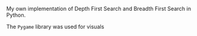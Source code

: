 My own implementation of Depth First Search and Breadth First Search in Python.

The `Pygame` library was used for visuals
